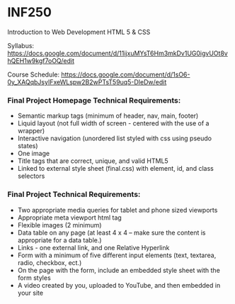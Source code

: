 # INF250
Introduction to Web Development
HTML 5 & CSS

Syllabus:
https://docs.google.com/document/d/11ijxuMYsT6Hm3mkDv1UG0igvUOt8vhQEH1w9kgf7oOQ/edit

Course Schedule:
https://docs.google.com/document/d/1sO6-0y_XAQqbJsyIFxeWLspw2B2wPTsT59uq5-DIeDw/edit

### Final Project Homepage Technical Requirements:
 - Semantic markup tags (minimum of header, nav, main, footer)
 - Liquid layout (not full width of screen - centered with the use of a wrapper)
 - Interactive navigation (unordered list styled with css using pseudo states)
 - One image
 - Title tags that are correct, unique, and valid HTML5
 - Linked to external style sheet (final.css) with element, id, and class selectors

### Final Project Technical Requirements:
- Two appropriate media queries for tablet and phone sized viewports
- Appropriate meta viewport html tag
- Flexible images (2 minimum)
- Data table on any page (at least 4 x 4 – make sure the content is appropriate for a data table.)
- Links - one external link, and one Relative Hyperlink
- Form with a minimum of five different input elements (text, textarea, radio, checkbox, ect.)
- On the page with the form, include an embedded style sheet with the form styles 
- A video created by you, uploaded to YouTube, and then embedded in your site